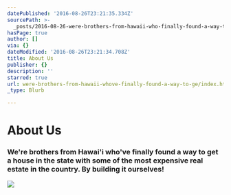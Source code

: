 ```yaml
---
datePublished: '2016-08-26T23:21:35.334Z'
sourcePath: >-
  _posts/2016-08-26-were-brothers-from-hawaii-who-finally-found-a-way-to-get-a.md
hasPage: true
author: []
via: {}
dateModified: '2016-08-26T23:21:34.708Z'
title: About Us
publisher: {}
description: ''
starred: true
url: were-brothers-from-hawaii-whove-finally-found-a-way-to-ge/index.html
_type: Blurb

---
```

# About Us

### We're brothers from Hawai'i who've finally found a way to get a house in the state with some of the most expensive real estate in the country. By building it ourselves!
![](https://the-grid-user-content.s3-us-west-2.amazonaws.com/bb6284bf-d72a-4614-afbd-251c4aa42eb4.jpg)